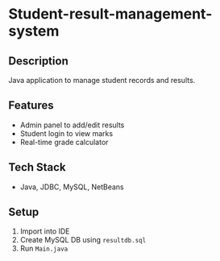 # Student-result-management-system

## Description
Java application to manage student records and results.

## Features
- Admin panel to add/edit results
- Student login to view marks
- Real-time grade calculator

## Tech Stack
- Java, JDBC, MySQL, NetBeans

## Setup
1. Import into IDE
2. Create MySQL DB using `resultdb.sql`
3. Run `Main.java`

